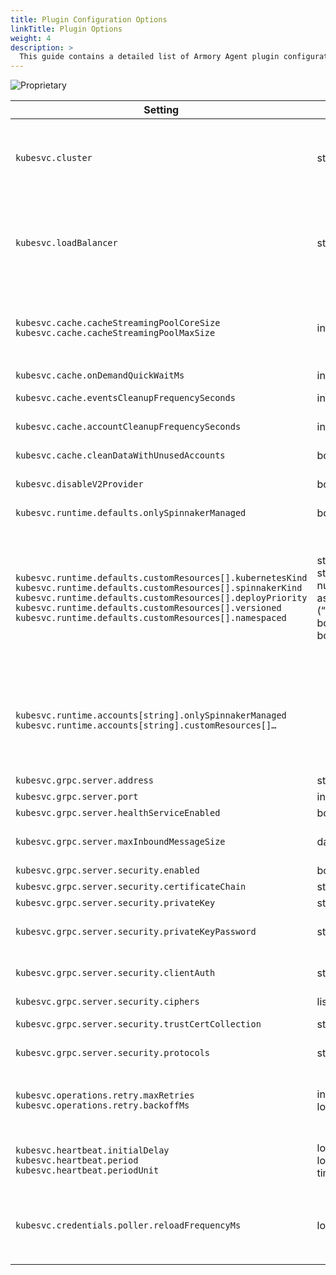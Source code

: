 ```yaml
---
title: Plugin Configuration Options
linkTitle: Plugin Options
weight: 4
description: >
  This guide contains a detailed list of Armory Agent plugin configuration options for Clouddriver.
---
```

![Proprietary](/images/proprietary.svg)

| Setting  | Type  | Default  | Description |
| -------- | ----- | -------- | ----------- |
| `kubesvc.cluster` | string | none | Type of clustering.<br>`local`: don’t try to coordinate with other Clouddriver instances<br>`redis`: use Redis to coordinate via pubsub. Use `redis` if you plan to use multiple Clouddriver instances.<br>`local` will be deprecated in a future release. |
| `kubesvc.loadBalancer`  | string | none | Pick a different account load balancing algorithm. Only implementation so far is the “MN algorithm” that does hides Agent connections from other clouddriver instances and assigns account to the least busy connected Clouddriver while never unassigning an account from a still connected instance unless it dies or stops being connected to that account. |
| `kubesvc.cache.cacheStreamingPoolCoreSize`<br>`kubesvc.cache.cacheStreamingPoolMaxSize` | integer | 10/100 | Thread pool sizing to write to cache. Each thread handles events for a single account at a time. It doesn't need to be greater than the number of agents. More threads means faster response. If Kubernetes accounts are very busy, you can set max size to `number of Kubernetes accounts / number of Clouddriver instances`. |
| `kubesvc.cache.onDemandQuickWaitMs` | integer | 10000 | How long to wait for a recache operation. |
| `kubesvc.cache.eventsCleanupFrequencySeconds` | integer | 7200 (2h) | How long to keep Kubernetes events cached for. |
| `kubesvc.cache.accountCleanupFrequencySeconds` | integer | 600 (10m) | How long to keep accounts that are no longer connected to any Agent |
| `kubesvc.cache.cleanDataWithUnusedAccounts` | boolean | true | When cleaning an old account, also clean its associated data |
| `kubesvc.disableV2Provider` | boolean | false | If you don’t need the V2 provider account, set that to true to speed up caching deserialization. |
| `kubesvc.runtime.defaults.onlySpinnakerManaged` | boolean | false | Same meaning as V2 provider. Should Spinnaker cache manifests that are not deployed by Spinnaker? |
| `kubesvc.runtime.defaults.customResources[].kubernetesKind`<br>`kubesvc.runtime.defaults.customResources[].spinnakerKind`<br>`kubesvc.runtime.defaults.customResources[].deployPriority`<br>`kubesvc.runtime.defaults.customResources[].versioned`<br>`kubesvc.runtime.defaults.customResources[].namespaced` | string<br>string<br>number as string (“100”)<br>boolean<br>boolean | none<br>none<br>“100”<br>false<br>false | Same meaning as V2 provider. Customize behavior of Spinnaker for an unknown (to Spinnaker) resource.<br><br>- `kubernetesKind` in the format `<kind>.<api group>`<br>- `spinnakerKind` is one of the Spinnaker kinds<br>- `deployPriority` will determine in which order Spinnaker will deploy a resource if multiple manifests are to be deployed in an operation.<br>- `versioned` should Spinnaker version new resource or just update them?<br>- `namespaced` is barely used with kubesvc. TODO: remove |
| `kubesvc.runtime.accounts[string].onlySpinnakerManaged`<br>`kubesvc.runtime.accounts[string].customResources[]…`  |                                                                    |                                         | Same as above but per account. This takes priority over default runtime settings. Default values are used if not populated for the account.<br><br>Format is a map (account name → props), e.g.<br>kubesvc.runtime.accounts:<br>   prod:<br>     onlySpinnakerManaged: true |
| `kubesvc.grpc.server.address`| string| `*` |Address to bind the gRPC server to|
| `kubesvc.grpc.server.port`| int | `9091` | Port to bind the gRPC server to |
| `kubesvc.grpc.server.healthServiceEnabled`| boolean | `true` | Enable gRPC healthcheck service |
| `kubesvc.grpc.server.maxInboundMessageSize`| data size | `4MB` | Maximum size of a gRPC message. It should be at least as big as the biggest Kubernetes object manifest you can expect. |
| `kubesvc.grpc.server.security.enabled`| boolean | `false` | Enable transport level security |
| `kubesvc.grpc.server.security.certificateChain`| string | none | Reference to the server's certificate chain. |
| `kubesvc.grpc.server.security.privateKey`| string | none | Reference to the private key of the server. |
| `kubesvc.grpc.server.security.privateKeyPassword`| string | none | Reference to private key password if password protected. You can use [secret management]({{<  ref "secrets" >}}) to store the password. |
| `kubesvc.grpc.server.security.clientAuth`| string | `NONE` | `NONE`: no client certificate verification, `OPTIONAL`: verify client certificates if presented, `REQUIRE`: require client to present certificates and verify it |
| `kubesvc.grpc.server.security.ciphers`| list(string) | `[]` | By default, use the systems default ciphers. |
| `kubesvc.grpc.server.security.trustCertCollection`| string | none | By default, use the systems default truststore (cacerts). Otherwise, reference to a truststore to validate clients. |
| `kubesvc.grpc.server.security.protocols`| string | none | By default, use the systems default protocols. Otherwise, list of protocols accepted (`TLSv1.1`, `TLSv1.2`, etc. |
| `kubesvc.operations.retry.maxRetries`<br>`kubesvc.operations.retry.backoffMs` | int<br>long | 5<br>2000 | When an operation is to be sent to an account, Clouddriver will attempt to find a connected agent. If it cannot (e.g. restart of an agent, re-balancing, network issue), the operation will be retried up to `retry - 1` times with `backoffMs` wait time b/w each try. |
| `kubesvc.heartbeat.initialDelay`<br>`kubesvc.heartbeat.period`<br>`kubesvc.heartbeat.periodUnit` | long<br>long<br>timeUnit | 0<br>30<br>SECONDS | How often each Clouddriver node reports its assingments as recent. Set the heartbeat period to a value less than `kubesvc.cache.accountCleanupFrequencySeconds` to prevent losing account cache. |
| `kubesvc.credentials.poller.reloadFrequencyMs` | long | 30000 | <span class="badge badge-primary">2.23.0+</span> <span class="badge badge-primary">1.23.0+</span> How often the plugin will refresh account credentials to clouddriver in case `credentials.poller.enabled` is disabled. Otherwise the standard properties of `credentials.poller.enabled` and `credentials.poller.types.kubernetes.reloadFrequencyMs` are respected |

